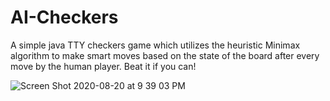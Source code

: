 # AI-Checkers
A simple java TTY checkers game which utilizes the heuristic Minimax algorithm to make smart moves based on the state of the board after every move by the human player.
Beat it if you can!

![Screen Shot 2020-08-20 at 9 39 03 PM](https://user-images.githubusercontent.com/59319489/90850168-f5d3d700-e33e-11ea-9e51-ff09ed6b83bc.png)
